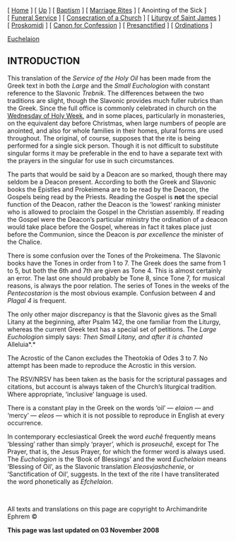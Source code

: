 \[ [Home](index.md) \] \[ [Up](eucholog.md) \] \[ [Baptism](baptism.md) \] \[ [Marriage Rites](marriage.md) \] \[ Anointing of the Sick \] \[ [Funeral Service](funeral.md) \] \[ [Consecration of a Church](dedic-int.md) \] \[ [Liturgy of Saint James](lit-james.md) \] \[ [Proskomidi](proskomidi.md) \] \[ [Canon for Confession](canon_for_confession.md) \] \[ [Presanctified](presanctified.md) \] \[ [Ordinations](ordinations.md) \]

[Euchelaion](euchelai.md)

INTRODUCTION
------------

This translation of the *Service of the Holy Oil* has been made from the Greek text in both the *Large* and the *Small Euchologion* with constant reference to the Slavonic *Trebnik*. The differences between the two traditions are slight, though the Slavonic provides much fuller rubrics than the Greek. Since the full office is commonly celebrated in church on the [Wednesday of Holy Week](holyweek.md), and in some places, particularly in monasteries, on the equivalent day before Christmas, when large numbers of people are anointed, and also for whole families in their homes, plural forms are used throughout. The original, of course, supposes that the rite is being performed for a single sick person. Though it is not difficult to substitute singular forms it may be preferable in the end to have a separate text with the prayers in the singular for use in such circumstances.

The parts that would be said by a Deacon are so marked, though there may seldom be a Deacon present. According to both the Greek and Slavonic books the Epistles and Prokeimena are to be read by the Deacon, the Gospels being read by the Priests. Reading the Gospel is **not** the special function of the Deacon, rather the Deacon is the ‘lowest’ ranking minister who is allowed to proclaim the Gospel in the Christian assembly. If reading the Gospel were the Deacon’s particular ministry the ordination of a deacon would take place before the Gospel, whereas in fact it takes place just before the Communion, since the Deacon is *par excellence* the minister of the Chalice.

There is some confusion over the Tones of the Prokeimena. The Slavonic books have the Tones in order from 1 to 7. The Greek does the same from 1 to 5, but both the 6th and 7th are given as Tone 4. This is almost certainly an error. The last one should probably be Tone 8, since Tone 7, for musical reasons, is always the poor relation. The series of Tones in the weeks of the *Pentecostarion* is the most obvious example. Confusion between *4* and *Plagal 4* is frequent.

The only other major discrepancy is that the Slavonic gives as the Small Litany at the beginning, after Psalm 142, the one familiar from the Liturgy, whereas the current Greek text has a special set of petitions. The *Large Euchologion* simply says: *Then Small Litany, and after it is chanted* Alleluia*.*

The Acrostic of the Canon excludes the Theotokia of Odes 3 to 7. No attempt has been made to reproduce the Acrostic in this version.

The RSV/NRSV has been taken as the basis for the scriptural passages and citations, but account is always taken of the Church’s liturgical tradition. Where appropriate, ‘inclusive’ language is used.

There is a constant play in the Greek on the words ‘oil’ — *elaion* — and ‘mercy’ — *eleos* — which it is not possible to reproduce in English at every occurrence.

In contemporary ecclesiastical Greek the word *euchê* frequently means ‘blessing’ rather than simply ‘prayer’, which is *proseuchê,* except for The Prayer, that is, the Jesus Prayer, for which the former word is always used. The *Euchologion* is the ‘Book of Blessings’ and the word *Euchelaion* means ‘Blessing of Oil’, as the Slavonic translation *Eleosvjashchenie*, or ‘Sanctification of Oil’, suggests. In the text of the rite I have transliterated the word phonetically as *Efchelaion*.

 

All texts and translations on this page are copyright to
Archimandrite Ephrem ©

**This page was last updated on 03 November 2008**
